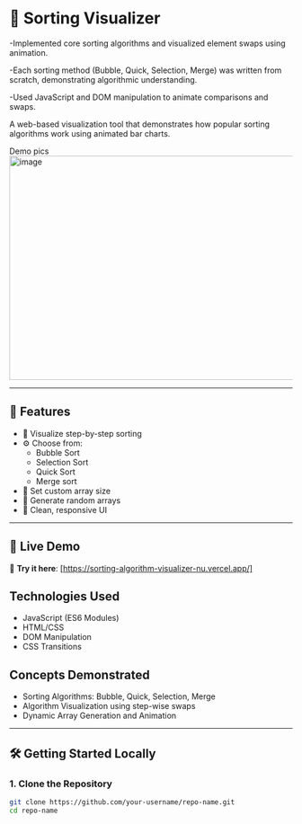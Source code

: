 # 🧠 Sorting Visualizer
-Implemented core sorting algorithms and visualized element swaps using animation.

-Each sorting method (Bubble, Quick, Selection, Merge) was written from scratch, demonstrating algorithmic understanding.

-Used JavaScript and DOM manipulation to animate comparisons and swaps.


A web-based visualization tool that demonstrates how popular sorting algorithms work using animated bar charts.

Demo pics
<img width="922" height="399" alt="image" src="https://github.com/user-attachments/assets/6fcfa661-9ac6-4f01-8f54-c0bd3fc22c84" />


---

## 📌 Features

- 🎯 Visualize step-by-step sorting
- ⚙️ Choose from:
  - Bubble Sort
  - Selection Sort
  - Quick Sort
  - Merge sort
- 🔢 Set custom array size
- 🔁 Generate random arrays
- 🧩 Clean, responsive UI

---

## 🚀 Live Demo

🔗 **Try it here**: [https://sorting-algorithm-visualizer-nu.vercel.app/]


## Technologies Used
- JavaScript (ES6 Modules)
- HTML/CSS
- DOM Manipulation
- CSS Transitions

## Concepts Demonstrated
- Sorting Algorithms: Bubble, Quick, Selection, Merge
- Algorithm Visualization using step-wise swaps
- Dynamic Array Generation and Animation

---

## 🛠 Getting Started Locally

### 1. Clone the Repository
```bash
git clone https://github.com/your-username/repo-name.git
cd repo-name
